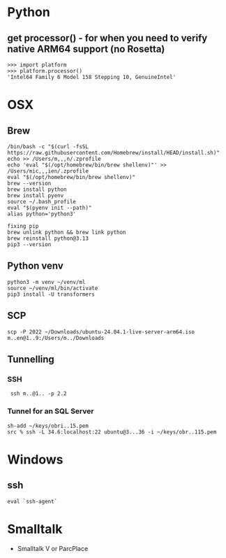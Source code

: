 # Python
## get processor() - for when you need to verify native ARM64 support (no Rosetta)
```
>>> import platform
>>> platform.processor()
'Intel64 Family 6 Model 158 Stepping 10, GenuineIntel'

```
# OSX
## Brew
```
/bin/bash -c "$(curl -fsSL https://raw.githubusercontent.com/Homebrew/install/HEAD/install.sh)"
echo >> /Users/m,,,n/.zprofile
echo 'eval "$(/opt/homebrew/bin/brew shellenv)"' >> /Users/mic,,,ien/.zprofile
eval "$(/opt/homebrew/bin/brew shellenv)"
brew --version
brew install python
brew install pyenv
source ~/.bash_profile
eval "$(pyenv init --path)"
alias python='python3'

fixing pip
brew unlink python && brew link python
brew reinstall python@3.13
pip3 --version
```

## Python venv
```
python3 -m venv ~/venv/ml
source ~/venv/ml/bin/activate
pip3 install -U transformers
```
## SCP
```
scp -P 2022 ~/Downloads/ubuntu-24.04.1-live-server-arm64.iso m..en@1..9:/Users/m../Downloads
```
## Tunnelling
### SSH
```
 ssh m..@1.. -p 2.2 
```
### Tunnel for an SQL Server
```
sh-add ~/keys/obri..15.pem 
src % ssh -L 34.6:localhost:22 ubuntu@3...36 -i ~/keys/obr..115.pem
```

# Windows
## ssh
```
eval `ssh-agent`
```

# Smalltalk
- Smalltalk V or ParcPlace
